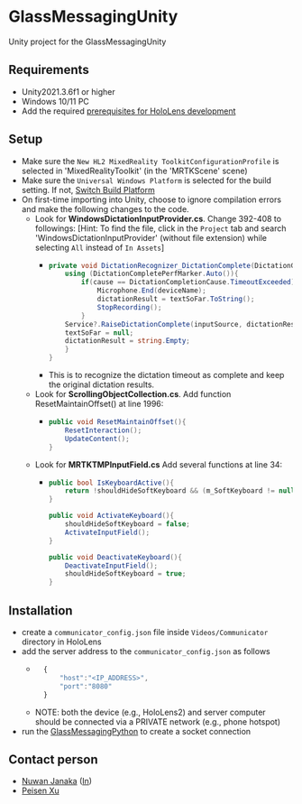 # GlassMessagingUnity
Unity project for the GlassMessagingUnity

## Requirements
- Unity2021.3.6f1 or higher
- Windows 10/11 PC
- Add the required [prerequisites for HoloLens development](https://learn.microsoft.com/en-us/training/modules/learn-mrtk-tutorials/1-1-introduction#prerequisites)

## Setup
- Make sure the `New HL2 MixedReality ToolkitConfigurationProfile` is selected in 'MixedRealityToolkit' (in the 'MRTKScene' scene)
- Make sure the `Universal Windows Platform` is selected for the build setting. If not, [Switch Build Platform](https://learn.microsoft.com/en-us/training/modules/learn-mrtk-tutorials/1-3-exercise-configure-unity-for-windows-mixed-reality#switch-build-platform) 
- On first-time importing into Unity, choose to ignore compilation errors and make the following changes to the code. 
  - Look for **WindowsDictationInputProvider.cs**. Change 392-408 to followings: [Hint: To find the file, click in the `Project` tab and search 'WindowsDictationInputProvider' (without file extension) while selecting `All` instead of `In Assets`]
      - ```cs
        private void DictationRecognizer_DictationComplete(DictationCompletionCause cause){ 
            using (DictationCompletePerfMarker.Auto()){
                if(cause == DictationCompletionCause.TimeoutExceeded){
                    Microphone.End(deviceName);
                    dictationResult = textSoFar.ToString();
                    StopRecording();
                }
            Service?.RaiseDictationComplete(inputSource, dictationResult, dictationAudioClip);
            textSoFar = null;
            dictationResult = string.Empty;
            }
        }
    - This is to recognize the dictation timeout as complete and keep the original dictation results. 
  - Look for **ScrollingObjectCollection.cs**. Add function ResetMaintainOffset() at line 1996:
    - ```cs
      public void ResetMaintainOffset(){
          ResetInteraction();
          UpdateContent();
      }
  - Look for **MRTKTMPInputField.cs** Add several functions at line 34:
    - ```cs
      public bool IsKeyboardActive(){
          return !shouldHideSoftKeyboard && (m_SoftKeyboard != null) && m_SoftKeyboard.active;
      }
      
      public void ActivateKeyboard(){
          shouldHideSoftKeyboard = false;
          ActivateInputField();
      }
      
      public void DeactivateKeyboard(){
          DeactivateInputField();
          shouldHideSoftKeyboard = true;
      }

    
## Installation
- create a `communicator_config.json` file inside `Videos/Communicator` directory in HoloLens
- add the server address to the `communicator_config.json` as follows
	- ```javascript
		{
			"host":"<IP_ADDRESS>",
			"port":"8080"
		}
	  ```
	- NOTE: both the device (e.g., HoloLens2) and server computer should be connected via a PRIVATE network (e.g., phone hotspot)
- run the [GlassMessagingPython](../GlassMessagingPython) to create a socket connection

## Contact person
- [Nuwan Janaka](https://nuwanjanaka.info/) ([In](https://www.linkedin.com/in/nuwan-janaka/))
- [Peisen Xu](https://www.nus-hci.org/our-team/)

